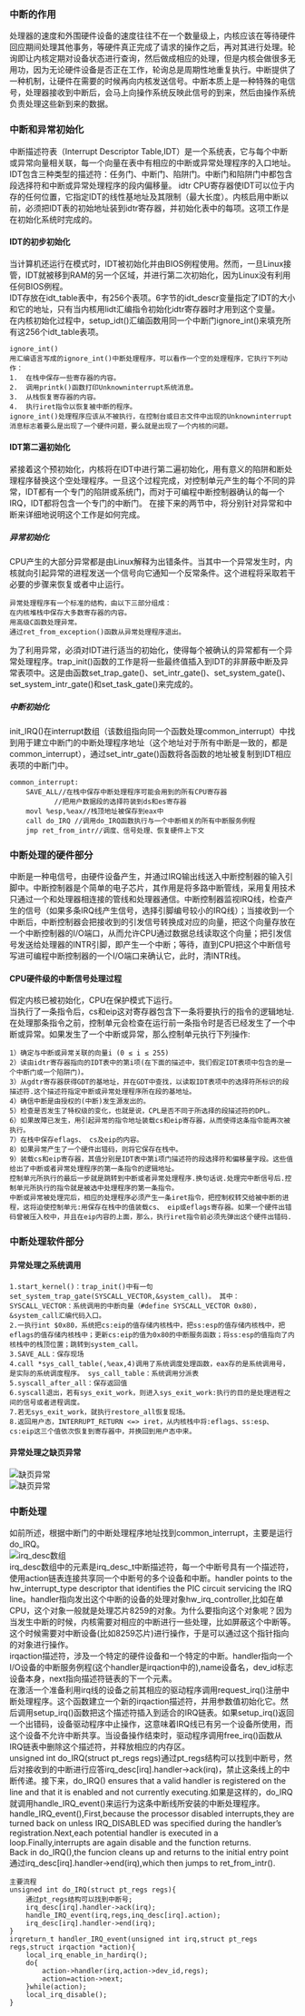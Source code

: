 ### 中断的作用  
处理器的速度和外围硬件设备的速度往往不在一个数量级上，内核应该在等待硬件回应期间处理其他事务，等硬件真正完成了请求的操作之后，再对其进行处理。轮询即让内核定期对设备状态进行查询，然后做成相应的处理，但是内核会做很多无用功，因为无论硬件设备是否正在工作，轮询总是周期性地重复执行。中断提供了一种机制，让硬件在需要的时候再向内核发送信号。中断本质上是一种特殊的电信号，处理器接收到中断后，会马上向操作系统反映此信号的到来，然后由操作系统负责处理这些新到来的数据。  

### 中断和异常初始化  
中断描述符表（Interrupt Descriptor Table,IDT）是一个系统表，它与每个中断或异常向量相关联，每一个向量在表中有相应的中断或异常处理程序的入口地址。IDT包含三种类型的描述符：任务门、中断门、陷阱门。中断门和陷阱门中都包含段选择符和中断或异常处理程序的段内偏移量。 idtr CPU寄存器使IDT可以位于内存的任何位置，它指定IDT的线性基地址及其限制（最大长度）。内核启用中断以前，必须把IDT表的初始地址装到idtr寄存器，并初始化表中的每项。这项工作是在初始化系统时完成的。  
#### IDT的初步初始化  
当计算机还运行在模式时，IDT被初始化并由BIOS例程使用。然而，一旦Linux接管，IDT就被移到RAM的另一个区域，并进行第二次初始化，因为Linux没有利用任何BIOS例程。  
IDT存放在idt_table表中，有256个表项。6字节的idt_descr变量指定了IDT的大小和它的地址，只有当内核用lidt汇编指令初始化idtr寄存器时才用到这个变量。  
在内核初始化过程中，setup_idt()汇编函数用同一个中断门ignore_int()来填充所有这256个idt_table表项。  
```
ignore_int()  
用汇编语言写成的ignore_int()中断处理程序，可以看作一个空的处理程序，它执行下列动作：  
1.	在栈中保存一些寄存器的内容。  
2.	调用printk()函数打印Unknowninterrupt系统消息。  
3.	从栈恢复寄存器的内容。  
4.	执行iret指令以恢复被中断的程序。  
ignore_int()处理程序应该从不被执行，在控制台或日志文件中出现的Unknowninterrupt消息标志着要么是出现了一个硬件问题，要么就是出现了一个内核的问题。  
```
#### IDT第二遍初始化  
紧接着这个预初始化，内核将在IDT中进行第二遍初始化，用有意义的陷阱和断处理程序替换这个空处理程序。一旦这个过程完成，对控制单元产生的每个不同的异常，IDT都有一个专门的陷阱或系统门，而对于可编程中断控制器确认的每一个IRQ，IDT都将包含一个专门的中断门。
在接下来的两节中，将分别针对异常和中断来详细地说明这个工作是如何完成。
##### 异常初始化
CPU产生的大部分异常都是由Linux解释为出错条件。当其中一个异常发生时，内核就向引起异常的进程发送一个信号向它通知一个反常条件。这个进程将采取若干必要的步骤来恢复或者中止运行。  
```
异常处理程序有一个标准的结构，由以下三部分组成：  
在内核堆栈中保存大多数寄存器的内容。  
用高级C函数处理异常。  
通过ret_from_exception()函数从异常处理程序退出。  
```
为了利用异常，必須对IDT进行适当的初始化，使得每个被确认的异常都有一个异常处理程序。trap_init()函数的工作是将一些最终值插入到IDT的非屏蔽中断及异常表项中。这是由函数set_trap_gate()、set_intr_gate()、set_system_gate()、set_system_intr_gate()和set_task_gate()来完成的。  
##### 中断初始化  
init_IRQ()在interrupt数组（该数组指向同一个函数处理common_interrupt）中找到用于建立中断门的中断处理程序地址（这个地址对于所有中断是一致的，都是common_interrupt），通过set_intr_gate()函数将各函数的地址被复制到IDT相应表项的中断门中。  
```
common_interrupt:
	SAVE_ALL//在栈中保存中断处理程序可能会用到的所有CPU寄存器
		   //把用户数据段的选择符装到ds和es寄存器
	movl %esp,%eax//栈顶地址被保存到eax中
	call do_IRQ	//调用do_IRQ函数执行与一个中断相关的所有中断服务例程
	jmp ret_from_intr//调度、信号处理、恢复硬件上下文
 ```
### 中断处理的硬件部分  
中断是一种电信号，由硬件设备产生，并通过IRQ输出线送入中断控制器的输入引脚中。中断控制器是个简单的电子芯片，其作用是将多路中断管线，采用复用技术只通过一个和处理器相连接的管线和处理器通信。中断控制器监视IRQ线，检查产生的信号（如果多条IRQ线产生信号，选择引脚编号较小的IRQ线）；当接收到一个中断后，中断控制器会把接收到的引发信号转换成对应的向量，把这个向量存放在一个中断控制器的I/O端口，从而允许CPU通过数据总线读取这个向量；把引发信号发送给处理器的INTR引脚，即产生一个中断；等待，直到CPU把这个中断信号写进可编程中断控制器的一个I/O端口来确认它，此时，清INTR线。  
#### CPU硬件级的中断信号处理过程  
假定内核已被初始化，CPU在保护模式下运行。  
当执行了一条指令后，cs和eip这对寄存器包含下一条将要执行的指令的逻辑地址.在处理那条指令之前，控制单元会检查在运行前一条指令时是否已经发生了一个中断或异常。如果发生了一个中断或异常，那么控制单元执行下列操作:
```
1）确定与中断或异常关联的向量i (0 ≤ i ≤ 255)
2）读由idtr寄存器指向的IDT表中的第i项(在下面的描述中，我们假定IDT表项中包含的是一个中断门或一个陷阱门)。
3）从gdtr寄存器获得GDT的基地址，并在GDT中查找，以读取IDT表项中的选择符所标识的段描述符.这个描述符指定中断或异常处理程序所在段的基地址。
4）确信中断是由授权的(中断)发生源发出的。
5）检查是否发生了特权级的变化，也就是说，CPL是否不同于所选择的段描述符的DPL。
6）如果故障已发生，用引起异常的指令地址装载cs和eip寄存器，从而使得这条指令能再次被执行。 
7）在栈中保存eflags、 cs及eip的内容。
8）如果异常产生了一个硬件出错码，则将它保存在栈中。
9）装载cs和eip寄存器，其值分别是IDT表中第i项门描述符的段选择符和偏移量字段。这些值给出了中断或者异常处理程序的第一条指令的逻辑地址。
控制单元所执行的最后一步就是跳转到中断或者异常处理程序.换句话说.处理完中断信号后.控制单元所执行的指令就是被选中处理程序的第一条指令。
中断或异常被处理完后，相应的处理程序必须产生一条iret指令，把控制权转交给被中断的进程，这将迫使控制单元:用保存在栈中的值装载cs、 eip或eflags寄存器。如果一个硬件出错码曾被压入校中，并且在eip内容的上面，那么，执行iret指令前必须先弹出这个硬件出错码.
```

### 中断处理软件部分  
#### 异常处理之系统调用  
```
1.start_kernel()：trap_init()中有一句 set_system_trap_gate(SYSCALL_VECTOR,&system_call)。 其中：SYSCALL_VECTOR：系统调用的中断向量（#define SYSCALL_VECTOR 0x80），&system_call汇编代码入口。
2.一执行int $0x80，系统把cs:eip的值存储内核栈中，把ss:esp的值存储内核栈中，把eflags的值存储内核栈中；更新cs:eip的值为0x80的中断服务函数；将ss:esp的值指向了内核栈中的栈顶位置；跳转到system_call。
3.SAVE_ALL：保存现场
4.call *sys_call_table(,%eax,4)调用了系统调度处理函数，eax存的是系统调用号，是实际的系统调度程序。 sys_call_table：系统调用分派表
5.syscall_after_all：保存返回值
6.syscall退出，若有sys_exit_work，则进入sys_exit_work:执行的目的是处理进程之间的信号或者进程调度。
7.若无sys_exit_work，就执行restore_all恢复现场。
8.返回用户态，INTERRUPT_RETURN <=> iret，从内核栈中将:eflags、ss:esp、cs:eip这三个值依次恢复到寄存器中，并换回到用户态中来。
```
#### 异常处理之缺页异常  
![缺页异常](1.jpg)  
![缺页异常](2.jpg)  
### 中断处理  
如前所述，根据中断门的中断处理程序地址找到common_interrupt，主要是运行do_IRQ。  
![irq_desc数组](3.jpg)  
irq_desc数组中的元素是irq_desc_t中断描述符，每一个中断号具有一个描述符，使用action链表连接共享同一个中断号的多个设备和中断。handler points to the hw_interrupt_type descriptor that identifies the PIC circuit servicing the IRQ line。handler指向发出这个中断的设备的处理对象hw_irq_controller,比如在单CPU，这个对象一般就是处理芯片8259的对象。为什么要指向这个对象呢？因为当发生中断的时候，内核需要对相应的中断进行一些处理，比如屏蔽这个中断等。这个时候需要对中断设备(比如8259芯片)进行操作，于是可以通过这个指针指向的对象进行操作。  
irqaction描述符，涉及一个特定的硬件设备和一个特定的中断。handler指向一个I/O设备的中断服务例程(这个handler是irqaction中的),name设备名，dev_id标志设备本身，next指向描述符链表的下一个元素。  
在激活一个准备利用irq线的设备之前其相应的驱动程序调用request_irq()注册中断处理程序。这个函数建立一个新的irqaction描述符，并用参数值初始化它。然后调用setup_irq()函数把这个描述符插入到适合的IRQ链表。如果setup_irq()返回一个出错码，设备驱动程序中止操作，这意味着IRQ线已有另一个设备所使用，而这个设备不允许中断共享。当设备操作结束时，驱动程序调用free_irq()函数从IRQ链表中删除这个描述符，并释放相应的内存区。  
unsigned int do_IRQ(struct pt_regs regs)通过pt_regs结构可以找到中断号，然后对接收到的中断进行应答irq_desc[irq].handler->ack(irq)，禁止这条线上的中断传递。接下来，do_IRQ() ensures that a valid handler is registered on the line and that it is enabled and not currently executing.如果是这样的，do_IRQ就调用handle_IRQ_event()来运行为这条中断线所安装的中断处理程序。  
handle_IRQ_event(),First,because the processor disabled interrupts,they are turned back on unless IRQ_DISABLED was specified during the handler’s registration.Next,each potential handler is executed in a loop.Finally,interrupts are again disable and the function returns.  
Back in do_IRQ(),the funcion cleans up and returns to the initial entry point通过irq_desc[irq].handler->end(irq),which then jumps to ret_from_intr().  
```
主要流程
unsigned int do_IRQ(struct pt_regs regs){
	通过pt_regs结构可以找到中断号;
	irq_desc[irq].handler->ack(irq);
	handle_IRQ_event(irq,regs,inq_desc[irq].action);
	irq_desc[irq].handler->end(irq);
}
irqreturn_t handler_IRQ_event(unsigned int irq,struct pt_regs regs,struct irqaction *action){
	local_irq_enable_in_hardirq();
	do{
		action->handler(irq,action->dev_id,regs);
		action=action->next;
	}while(action);
	local_irq_disable();
}
```